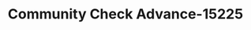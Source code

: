 ---
f_zip-code: 42141
f_state-code: KY
title: Community Check Advance-15225
f_phone: 270-629-2424
f_city-only: Glasgow
f_address: 621 W Main Street Glasgow
f_location-unique-id: '15225'
slug: community-check-advance-15225
updated-on: '2024-05-30T13:46:58.046Z'
created-on: '2024-05-30T13:36:59.803Z'
published-on: '2024-05-30T13:54:32.469Z'
f_city-state: cms/city/glasgow-ky.md
f_company: cms/company/community-check-advance.md
f_state: cms/state/kentucky.md
layout: '[payday-loan].html'
tags: payday-loan
---